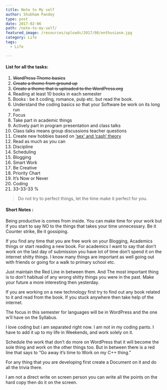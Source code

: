 ```yaml
---
title: Note to My self
author: Shubham Pandey
type: post
date: 2017-02-06
path: /note-to-my-self/
featured_image: /resources/uploads/2017/08/enthusiasm.jpg
category: Life
tags:
  - Life

---
```

#### List for all the tasks:

  1. <del>WordPress Theme basics</del>
  2. <del>Create a theme from ground up</del>
  3. <del>Create a theme that is uploaded to the WordPress.org</del>
  4. Reading at least 10 books in each semester
  5. Books : be it coding, romance, pulp etc. but read the book.
  6. Understand the coding basics so that your Software be work on its long run
  7. Focus
  8. Take part in academic things
  9. Actively part in program presentation and class talks
 10. Class talks means group discussions teacher questions
 11. Create new hobbies based on <span style="text-decoration: underline;"><a href="https://www.gapingvoid.com/blog/2004/03/25/the-sex-cash-theory/">&#8216;sex&#8217; and &#8216;cash&#8217; theory</a></span>
 12. Read as much as you can
 13. Discipline
 14. Scheduling
 15. Blogging
 16. Smart Work
 17. Be Creative
 18. Priority Chart
 19. It&#8217;s Now or Never
 20. Coding
 21. 33-33-33 %

> Do not try to perfect things, let the time make it perfect for you.

#### Short Notes :

Being productive is comes from inside. You can make time for your work but if you start to say NO to the things that takes your time unnecessary. Be it Counter strike, Be it gossiping.

If you find any time that you are free work on your Blogging, Academics things or start reading a new book. For academics I want to say that don&#8217;t work on the last day of submission you have lot of time don&#8217;t spend it on the internet shitty things. I know many things are important as well going out with friends or going for a walk to primary school etc.

Just maintain the Red Line in between them. And The most important thing is to don&#8217;t habitual of any wrong shitty things you were in the past. Make your future a more interesting then yesterday.

If you are working on a new technology first try to find out any book related to it and read from the book. If you stuck anywhere then take help of the internet.

The focus in this semester for languages will be in WordPress and the one w&#8217;ll have on the Syllabus.

I love coding but i am separated right now. I am not in my coding pants. I have to add it up to my life in Weekends, and work solely on it.

Schedule the work that don&#8217;t do more on WordPress that it will become the sole thing and work on the other things too. But in between there is a red line that says to &#8220;Go away it&#8217;s time to Work on my C++ thing.&#8221;

For any thing that you are developing first create a Document on it and do all the trivia there.

I am not a direct write on screen person you can write all the points on the hard copy then do it on the screen.

